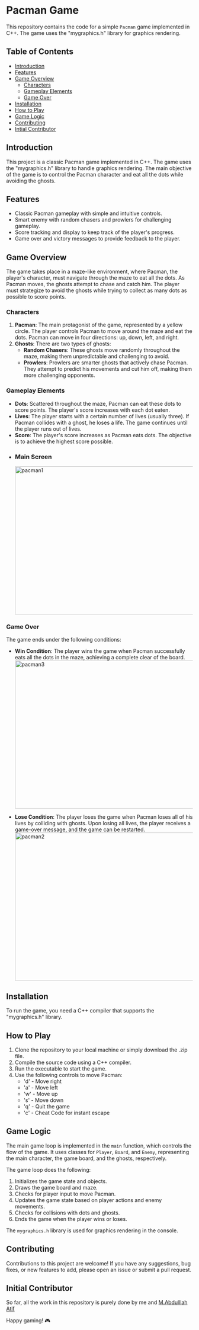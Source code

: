 # Pacman Game

This repository contains the code for a simple `Pacman` game implemented in C++. The game uses the "mygraphics.h" library for graphics rendering.

## Table of Contents
- [Introduction](#introduction)
- [Features](#features)
- [Game Overview](#game-overview)
    - [Characters](#characters)
    - [Gameplay Elements](#gameplay-elements)
    - [Game Over](#game-over)
- [Installation](#installation)
- [How to Play](#how-to-play)
- [Game Logic](#game-logic)
- [Contributing](#contributing)
- [Intial Contributor](#initial-contributor)

## Introduction
This project is a classic Pacman game implemented in C++. The game uses the "mygraphics.h" library to handle graphics rendering. The main objective of the game is to control the Pacman character and eat all the dots while avoiding the ghosts.

## Features
- Classic Pacman gameplay with simple and intuitive controls.
- Smart enemy with random chasers and prowlers for challenging gameplay.
- Score tracking and display to keep track of the player's progress.
- Game over and victory messages to provide feedback to the player.

## Game Overview
The game takes place in a maze-like environment, where Pacman, the player's character, must navigate through the maze to eat all the dots. As Pacman moves, the ghosts attempt to chase and catch him. The player must strategize to avoid the ghosts while trying to collect as many dots as possible to score points.

### Characters
1. **Pacman**: The main protagonist of the game, represented by a yellow circle. The player controls Pacman to move around the maze and eat the dots. Pacman can move in four directions: up, down, left, and right.
2. **Ghosts**: There are two types of ghosts:
   - **Random Chasers**: These ghosts move randomly throughout the maze, making them unpredictable and challenging to avoid.
   - **Prowlers**: Prowlers are smarter ghosts that actively chase Pacman. They attempt to predict his movements and cut him off, making them more challenging opponents.

### Gameplay Elements
- **Dots**: Scattered throughout the maze, Pacman can eat these dots to score points. The player's score increases with each dot eaten.
- **Lives**: The player starts with a certain number of lives (usually three). If Pacman collides with a ghost, he loses a life. The game continues until the player runs out of lives.
- **Score**: The player's score increases as Pacman eats dots. The objective is to achieve the highest score possible.
- ### **Main Screen**
  <img src="https://github.com/Mabdullahatif/test/assets/113658337/31840c85-14ec-43d3-998b-2d29df45be3a" alt="pacman1" width="600" height="400" />


### Game Over
The game ends under the following conditions:
- **Win Condition**: The player wins the game when Pacman successfully eats all the dots in the maze, achieving a complete clear of the board.
  <img src="https://github.com/Mabdullahatif/test/assets/113658337/d1158bcd-7002-432f-8784-24a0f2b48bcb" alt="pacman3" width="600" height="400" />

- **Lose Condition**: The player loses the game when Pacman loses all of his lives by colliding with ghosts. Upon losing all lives, the player receives a game-over message, and the game can be restarted.
  <img src="https://github.com/Mabdullahatif/test/assets/113658337/21643c1e-8acc-4ee3-81fa-f7afbf5e49c4" alt="pacman2" width="600" height="400" />

## Installation
To run the game, you need a C++ compiler that supports the "mygraphics.h" library.

## How to Play
1. Clone the repository to your local machine or simply download the .zip file.
2. Compile the source code using a C++ compiler.
3. Run the executable to start the game.
4. Use the following controls to move Pacman:
   - 'd' - Move right
   - 'a' - Move left
   - 'w' - Move up
   - 's' - Move down
   - 'q' - Quit the game
   - 'c'  - Cheat Code for instant escape

## Game Logic
The main game loop is implemented in the `main` function, which controls the flow of the game. It uses classes for `Player`, `Board`, and `Enemy`, representing the main character, the game board, and the ghosts, respectively.

The game loop does the following:
1. Initializes the game state and objects.
2. Draws the game board and maze.
3. Checks for player input to move Pacman.
4. Updates the game state based on player actions and enemy movements.
5. Checks for collisions with dots and ghosts.
6. Ends the game when the player wins or loses.

The `mygraphics.h` library is used for graphics rendering in the console.

## Contributing

Contributions to this project are welcome! If you have any suggestions, bug fixes, or new features to add, please open an issue or submit a pull request.

## Initial Contributor

So far, all the work in this repository is purely done by me and [M.Abdulllah Atif](https://github.com/Mabdullahatif)

Happy gaming! 🎮
